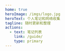 ```yaml
---
home: true
heroImage: /imgs/logo.jpg
heroText: 个人笔记和网络收集
tagline: 随时更新和整理
actions:
  - text: 笔记列表
    link: /guide/
    type: primary
---
```

